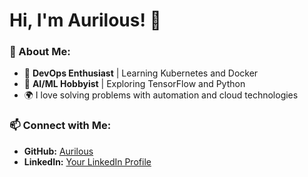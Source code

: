 # Hi, I'm Aurilous! 👋

### 🌟 About Me:
- 🚀 **DevOps Enthusiast** | Learning Kubernetes and Docker  
- 🤖 **AI/ML Hobbyist** | Exploring TensorFlow and Python  
- 🌍 I love solving problems with automation and cloud technologies  

### 📫 Connect with Me:
- **GitHub:** [Aurilous](https://github.com/Aurilous)  
- **LinkedIn:** [Your LinkedIn Profile](https://linkedin.com/in/your-profile)